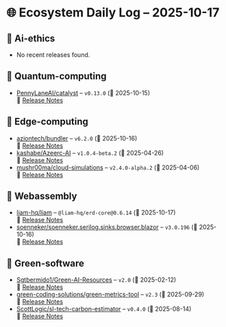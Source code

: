 # 🌐 Ecosystem Daily Log – 2025-10-17

## 🔹 Ai-ethics
- No recent releases found.

## 🔹 Quantum-computing
- [PennyLaneAI/catalyst](https://github.com/PennyLaneAI/catalyst/releases/tag/v0.13.0) – `v0.13.0` (📅 2025-10-15)  
  🔗 [Release Notes](https://github.com/PennyLaneAI/catalyst/releases/tag/v0.13.0)

## 🔹 Edge-computing
- [aziontech/bundler](https://github.com/aziontech/bundler/releases/tag/v6.2.0) – `v6.2.0` (📅 2025-10-16)  
  🔗 [Release Notes](https://github.com/aziontech/bundler/releases/tag/v6.2.0)
- [kashabe/Azeerc-AI](https://github.com/kashabe/Azeerc-AI/releases/tag/v1.0.4-beta.2) – `v1.0.4-beta.2` (📅 2025-04-26)  
  🔗 [Release Notes](https://github.com/kashabe/Azeerc-AI/releases/tag/v1.0.4-beta.2)
- [mushr00ma/cloud-simulations](https://github.com/mushr00ma/cloud-simulations/releases/tag/v2.4.0-alpha.2) – `v2.4.0-alpha.2` (📅 2025-04-06)  
  🔗 [Release Notes](https://github.com/mushr00ma/cloud-simulations/releases/tag/v2.4.0-alpha.2)

## 🔹 Webassembly
- [liam-hq/liam](https://github.com/liam-hq/liam/releases/tag/%40liam-hq/erd-core%400.6.14) – `@liam-hq/erd-core@0.6.14` (📅 2025-10-17)  
  🔗 [Release Notes](https://github.com/liam-hq/liam/releases/tag/%40liam-hq/erd-core%400.6.14)
- [soenneker/soenneker.serilog.sinks.browser.blazor](https://github.com/soenneker/soenneker.serilog.sinks.browser.blazor/releases/tag/v3.0.196) – `v3.0.196` (📅 2025-10-16)  
  🔗 [Release Notes](https://github.com/soenneker/soenneker.serilog.sinks.browser.blazor/releases/tag/v3.0.196)

## 🔹 Green-software
- [Sgtbermido1/Green-AI-Resources](https://github.com/Sgtbermido1/Green-AI-Resources/releases/tag/v2.0) – `v2.0` (📅 2025-02-12)  
  🔗 [Release Notes](https://github.com/Sgtbermido1/Green-AI-Resources/releases/tag/v2.0)
- [green-coding-solutions/green-metrics-tool](https://github.com/green-coding-solutions/green-metrics-tool/releases/tag/v2.3) – `v2.3` (📅 2025-09-29)  
  🔗 [Release Notes](https://github.com/green-coding-solutions/green-metrics-tool/releases/tag/v2.3)
- [ScottLogic/sl-tech-carbon-estimator](https://github.com/ScottLogic/sl-tech-carbon-estimator/releases/tag/v0.4.0) – `v0.4.0` (📅 2025-08-14)  
  🔗 [Release Notes](https://github.com/ScottLogic/sl-tech-carbon-estimator/releases/tag/v0.4.0)